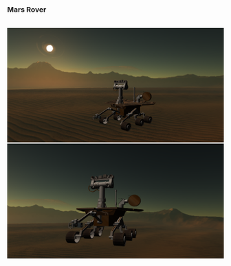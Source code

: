 ### Mars Rover

</br>
<img src="https://raw.githubusercontent.com/Yossari4n/MarsRover/master/Showcase1.png" />
<img src="https://raw.githubusercontent.com/Yossari4n/MarsRover/master/Showcase2.png" />
